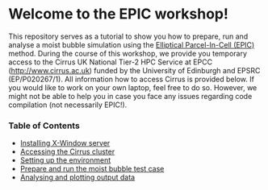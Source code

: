 # Welcome to the EPIC workshop!

This repository serves as a tutorial to show you how to prepare, run and analyse a moist bubble
simulation using the [Elliptical Parcel-In-Cell (EPIC)](https://doi.org/10.1016/j.jcpx.2023.100136)
method. During the course of this workshop, we provide you temporary access to the
Cirrus UK National Tier-2 HPC Service at EPCC (http://www.cirrus.ac.uk) funded by the University of 
Edinburgh and EPSRC (EP/P020267/1). All information how to access Cirrus is provided below.
If you would like to work on your own laptop, feel free to do so. However, we might not be able to
help you in case you face any issues regarding code compilation (not necessarily EPIC!).

### Table of Contents
- [Installing X-Window server](sites/00-xwindow.md)
- [Accessing the Cirrus cluster](sites/01-cluster_access.md)
- [Setting up the environment](sites/02-setup_environment.md)
- [Prepare and run the moist bubble test case](sites/03-moist_bubble.md)
- [Analysing and plotting output data](sites/04-plotting.md)

